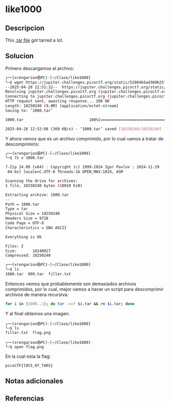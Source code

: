 # like1000

## Descripcion
This [.tar file](https://jupiter.challenges.picoctf.org/static/52084b5ad360b25f9af83933114324e0/1000.tar) got tarred a lot.
## Solucion
Primero descargamos el archivo:
```sh
┌──(xrengariox㉿PC)-[~/Clase/like1000]
└─$ wget https://jupiter.challenges.picoctf.org/static/52084b5ad360b25f9af83933114324e0/1000.tar                                           
--2025-04-28 12:51:32--  https://jupiter.challenges.picoctf.org/static/52084b5ad360b25f9af83933114324e0/1000.tar
Resolving jupiter.challenges.picoctf.org (jupiter.challenges.picoctf.org)... 3.131.60.8
Connecting to jupiter.challenges.picoctf.org (jupiter.challenges.picoctf.org)|3.131.60.8|:443... connected.
HTTP request sent, awaiting response... 200 OK
Length: 10250240 (9.8M) [application/octet-stream]
Saving to: ‘1000.tar’

1000.tar                             100%[===================================================================>]   9.78M   822KB/s    in 27s     

2025-04-28 12:52:08 (369 KB/s) - ‘1000.tar’ saved [10250240/10250240]

```

Y ahora vemos que es un archivo comprimido, por lo cual vamos a tratar de descomprimirlo:
```sh
┌──(xrengariox㉿PC)-[~/Clase/like1000]
└─$ 7z x 1000.tar

7-Zip 24.09 (x64) : Copyright (c) 1999-2024 Igor Pavlov : 2024-11-29
 64-bit locale=C.UTF-8 Threads:16 OPEN_MAX:1024, ASM

Scanning the drive for archives:
1 file, 10250240 bytes (10010 KiB)

Extracting archive: 1000.tar
--
Path = 1000.tar
Type = tar
Physical Size = 10250240
Headers Size = 9728
Code Page = UTF-8
Characteristics = GNU ASCII

Everything is Ok

Files: 2
Size:       10240027
Compressed: 10250240

┌──(xrengariox㉿PC)-[~/Clase/like1000]
└─$ ls    
1000.tar  999.tar  filler.txt
```

Entonces vemos que probablemente son demasiados archivos comprimidos, por lo cual, mejor vamos a hacer un script para descomprimir archivos de manera recursiva:

```sh
for i in {1000..1}; do tar -xvf $i.tar && rm $i.tar; done
```

Y al final obtemos una imagen:
```
┌──(xrengariox㉿PC)-[~/Clase/like1000]
└─$ ls
filler.txt  flag.png

┌──(xrengariox㉿PC)-[~/Clase/like1000]
└─$ open flag.png 
```

En la cual esta la flag:
```flag
picoCTF{l0t5_0f_TAR5}
```
## Notas adicionales

## Referencias
